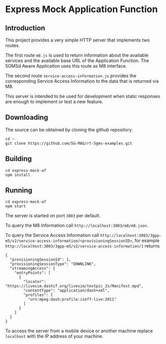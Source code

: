 # Express Mock Application Function

## Introduction

This project provides a very simple HTTP server that implements two routes.

The first route `m8.js` is used to return
information about the available services and the available base URL of the Application Function. The 5GMSd Aware
Application uses this route as M8 interface.

The second route `service-access-information.js` provides the corresponding Service Access Information to the data that
is returned via M8.

This server is intended to be used for development when static responses are enough to implement or test a new feature.

## Downloading

The source can be obtained by cloning the github repository.

```
cd ~
git clone https://github.com/5G-MAG/rt-5gms-examples.git
```

## Building

````
cd express-mock-af
npm install
```` 

## Running

````
cd express-mock-af
npm start
```` 

The server is started on port `3003` per default.

To query the M8 information call `http://localhost:3003/m8/m8.json`.

To query the Service Access Information
call `http://localhost:3003/3gpp-m5/v2/service-access-information/<provisioningSessionID>`, for
example `http://localhost:3003/3gpp-m5/v2/service-access-information/1` returns

````
{
  "provisioningSessionId": 1,
  "provisioningSessionType": "DOWNLINK",
  "streamingAccess": {
    "entryPoints": [
      {
        "locator": "https://livesim.dashif.org/livesim/testpic_2s/Manifest.mpd",
        "contentType": "application/dash+xml",
        "profiles": [
          "urn:mpeg:dash:profile:isoff-live:2011"
        ]
      }
    ]
  }
}
````

To access the server from a mobile device or another machine replace `localhost`
with the IP address of your machine.

